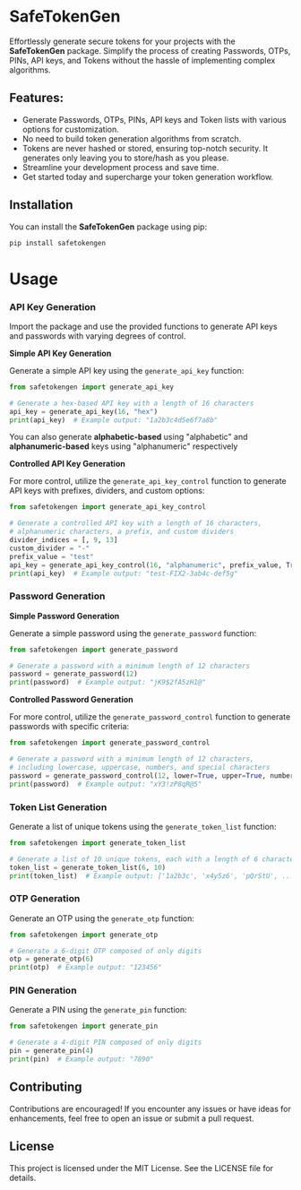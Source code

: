 # SafeTokenGen

Effortlessly generate secure tokens for your projects with the **SafeTokenGen** package. Simplify the process of creating Passwords, OTPs, PINs, API keys, and Tokens without the hassle of implementing complex algorithms.

## Features:
- Generate Passwords, OTPs, PINs, API keys and Token lists with various options for customization.
- No need to build token generation algorithms from scratch.
- Tokens are never hashed or stored, ensuring top-notch security. It generates only leaving you to store/hash as you please.
- Streamline your development process and save time.
- Get started today and supercharge your token generation workflow.

## Installation

You can install the **SafeTokenGen** package using pip:

```bash
pip install safetokengen
```
# Usage
### API Key Generation
Import the package and use the provided functions to generate API keys and passwords with varying degrees of control.

**Simple API Key Generation**

Generate a simple API key using the `generate_api_key` function:

```python
from safetokengen import generate_api_key

# Generate a hex-based API key with a length of 16 characters
api_key = generate_api_key(16, "hex")
print(api_key)  # Example output: "1a2b3c4d5e6f7a8b"
```
You can also generate **alphabetic-based** using "alphabetic" and **alphanumeric-based** keys using "alphanumeric" respectively

**Controlled API Key Generation**

For more control, utilize the `generate_api_key_control` function to generate API keys with prefixes, dividers, and custom options:

```python
from safetokengen import generate_api_key_control

# Generate a controlled API key with a length of 16 characters,
# alphanumeric characters, a prefix, and custom dividers
divider_indices = [, 9, 13]
custom_divider = "-"
prefix_value = "test"
api_key = generate_api_key_control(16, "alphanumeric", prefix_value, True, divider_indices, custom_divider)
print(api_key)  # Example output: "test-FIX2-3ab4c-def5g"

```

### Password Generation

**Simple Password Generation**

Generate a simple password using the `generate_password` function:

```python
from safetokengen import generate_password

# Generate a password with a minimum length of 12 characters
password = generate_password(12)
print(password)  # Example output: "jK9$2fA5zH1@"
```

**Controlled Password Generation**

For more control, utilize the `generate_password_control` function to generate passwords with specific criteria:

```python
from safetokengen import generate_password_control

# Generate a password with a minimum length of 12 characters,
# including lowercase, uppercase, numbers, and special characters
password = generate_password_control(12, lower=True, upper=True, numbers=True, special_characters=True)
print(password)  # Example output: "xY3!zP8qR@5"

```

### Token List Generation

Generate a list of unique tokens using the `generate_token_list` function:

```python
from safetokengen import generate_token_list

# Generate a list of 10 unique tokens, each with a length of 6 characters
token_list = generate_token_list(6, 10)
print(token_list)  # Example output: ['1a2b3c', 'x4y5z6', 'pQrStU', ...]
```

### OTP Generation

Generate an OTP using the `generate_otp` function:

```python
from safetokengen import generate_otp

# Generate a 6-digit OTP composed of only digits
otp = generate_otp(6)
print(otp)  # Example output: "123456"
```

### PIN Generation
Generate a PIN using the `generate_pin` function:

```python
from safetokengen import generate_pin

# Generate a 4-digit PIN composed of only digits
pin = generate_pin(4)
print(pin)  # Example output: "7890"
```

## Contributing
Contributions are encouraged! If you encounter any issues or have ideas for enhancements, feel free to open an issue or submit a pull request.

## License
This project is licensed under the MIT License. See the LICENSE file for details.